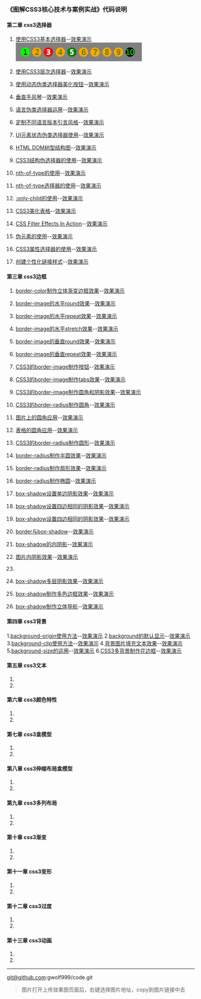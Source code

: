 

### 《图解CSS3核心技术与案例实战》代码说明

#### 第二章 css3选择器

 1. [使用CSS3基本选择器](https://github.com/gwolf999/code/blob/master/%E5%9B%BE%E8%A7%A3CSS3%E6%A0%B8%E5%BF%83%E6%8A%80%E6%9C%AF%E4%B8%8E%E6%A1%88%E4%BE%8B%E5%AE%9E%E6%88%98code/chapter-2/2-1.html)--[效果演示](http://code.gwolf.me/css3/chapter-2/2-1.html)
   ![2-1效果图](https://github.com/gwolf999/code/blob/master/%E5%9B%BE%E8%A7%A3CSS3%E6%A0%B8%E5%BF%83%E6%8A%80%E6%9C%AF%E4%B8%8E%E6%A1%88%E4%BE%8B%E5%AE%9E%E6%88%98code/chapter-2/2-1.png?raw=true)
 2. [使用CSS3层次选择器](https://github.com/gwolf999/code/blob/master/%E5%9B%BE%E8%A7%A3CSS3%E6%A0%B8%E5%BF%83%E6%8A%80%E6%9C%AF%E4%B8%8E%E6%A1%88%E4%BE%8B%E5%AE%9E%E6%88%98code/chapter-2/2-2.html)--[效果演示](http://code.gwolf.me/css3/chapter-2/2-2.html)
   
 3. [使用动态伪类选择器美化按钮](https://github.com/gwolf999/code/blob/master/%E5%9B%BE%E8%A7%A3CSS3%E6%A0%B8%E5%BF%83%E6%8A%80%E6%9C%AF%E4%B8%8E%E6%A1%88%E4%BE%8B%E5%AE%9E%E6%88%98code/chapter-2/2-3.html)--[效果演示](http://code.gwolf.me/css3/chapter-2/2-3.html)
  
 4. [垂直手风琴](https://github.com/gwolf999/code/blob/master/%E5%9B%BE%E8%A7%A3CSS3%E6%A0%B8%E5%BF%83%E6%8A%80%E6%9C%AF%E4%B8%8E%E6%A1%88%E4%BE%8B%E5%AE%9E%E6%88%98code/chapter-2/2-4.html)--[效果演示](http://code.gwolf.me/css3/chapter-2/2-4.html)
  
 5. [语言伪类选择器运用](https://github.com/gwolf999/code/blob/master/%E5%9B%BE%E8%A7%A3CSS3%E6%A0%B8%E5%BF%83%E6%8A%80%E6%9C%AF%E4%B8%8E%E6%A1%88%E4%BE%8B%E5%AE%9E%E6%88%98code/chapter-2/2-5.html)--[效果演示](http://code.gwolf.me/css3/chapter-2/2-5.html)
 6. [定制不同语言版本引言风格](https://github.com/gwolf999/code/blob/master/%E5%9B%BE%E8%A7%A3CSS3%E6%A0%B8%E5%BF%83%E6%8A%80%E6%9C%AF%E4%B8%8E%E6%A1%88%E4%BE%8B%E5%AE%9E%E6%88%98code/chapter-2/2-6.html)--[效果演示](http://code.gwolf.me/css3/chapter-2/2-6.html)
 7. [UI元素状态伪类选择器使用](https://github.com/gwolf999/code/blob/master/%E5%9B%BE%E8%A7%A3CSS3%E6%A0%B8%E5%BF%83%E6%8A%80%E6%9C%AF%E4%B8%8E%E6%A1%88%E4%BE%8B%E5%AE%9E%E6%88%98code/chapter-2/2-7.html)--[效果演示](http://code.gwolf.me/css3/chapter-2/2-7.html)
 8. [HTML DOM树型结构图](https://github.com/gwolf999/code/blob/master/%E5%9B%BE%E8%A7%A3CSS3%E6%A0%B8%E5%BF%83%E6%8A%80%E6%9C%AF%E4%B8%8E%E6%A1%88%E4%BE%8B%E5%AE%9E%E6%88%98code/chapter-2/2-8.html)--[效果演示](http://code.gwolf.me/css3/chapter-2/2-8.html)
 9. [CSS3结构伪选择器的使用](https://github.com/gwolf999/code/blob/master/%E5%9B%BE%E8%A7%A3CSS3%E6%A0%B8%E5%BF%83%E6%8A%80%E6%9C%AF%E4%B8%8E%E6%A1%88%E4%BE%8B%E5%AE%9E%E6%88%98code/chapter-2/2-9.html)--[效果演示](http://code.gwolf.me/css3/chapter-2/2-9.html)
 10. [nth-of-type的使用](https://github.com/gwolf999/code/blob/master/%E5%9B%BE%E8%A7%A3CSS3%E6%A0%B8%E5%BF%83%E6%8A%80%E6%9C%AF%E4%B8%8E%E6%A1%88%E4%BE%8B%E5%AE%9E%E6%88%98code/chapter-2/2-10.html)--[效果演示](http://code.gwolf.me/css3/chapter-2/2-10.html)
 11. [nth-of-type选择器的使用](https://github.com/gwolf999/code/blob/master/%E5%9B%BE%E8%A7%A3CSS3%E6%A0%B8%E5%BF%83%E6%8A%80%E6%9C%AF%E4%B8%8E%E6%A1%88%E4%BE%8B%E5%AE%9E%E6%88%98code/chapter-2/2-11.html)--[效果演示](http://code.gwolf.me/css3/chapter-2/2-11.html)
 12. [:only-child的使用](https://github.com/gwolf999/code/blob/master/%E5%9B%BE%E8%A7%A3CSS3%E6%A0%B8%E5%BF%83%E6%8A%80%E6%9C%AF%E4%B8%8E%E6%A1%88%E4%BE%8B%E5%AE%9E%E6%88%98code/chapter-2/2-12.html)--[效果演示](http://code.gwolf.me/css3/chapter-2/2-12.html)
 13. [CSS3美化表格](https://github.com/gwolf999/code/blob/master/%E5%9B%BE%E8%A7%A3CSS3%E6%A0%B8%E5%BF%83%E6%8A%80%E6%9C%AF%E4%B8%8E%E6%A1%88%E4%BE%8B%E5%AE%9E%E6%88%98code/chapter-2/2-13.html)--[效果演示](http://code.gwolf.me/css3/chapter-2/2-13.html)
 14. [CSS Filter Effects In Action](https://github.com/gwolf999/code/blob/master/%E5%9B%BE%E8%A7%A3CSS3%E6%A0%B8%E5%BF%83%E6%8A%80%E6%9C%AF%E4%B8%8E%E6%A1%88%E4%BE%8B%E5%AE%9E%E6%88%98code/chapter-2/2-14.html)--[效果演示](http://code.gwolf.me/css3/chapter-2/2-14.html)
 15. [伪元素的使用](https://github.com/gwolf999/code/blob/master/%E5%9B%BE%E8%A7%A3CSS3%E6%A0%B8%E5%BF%83%E6%8A%80%E6%9C%AF%E4%B8%8E%E6%A1%88%E4%BE%8B%E5%AE%9E%E6%88%98code/chapter-2/2-15.html)--[效果演示](http://code.gwolf.me/css3/chapter-2/2-15.html)
 16. [CSS3属性选择器的使用](https://github.com/gwolf999/code/blob/master/%E5%9B%BE%E8%A7%A3CSS3%E6%A0%B8%E5%BF%83%E6%8A%80%E6%9C%AF%E4%B8%8E%E6%A1%88%E4%BE%8B%E5%AE%9E%E6%88%98code/chapter-2/2-16.html)--[效果演示](http://code.gwolf.me/css3/chapter-2/2-16.html)
 17. [创建个性化链接样式](https://github.com/gwolf999/code/blob/master/%E5%9B%BE%E8%A7%A3CSS3%E6%A0%B8%E5%BF%83%E6%8A%80%E6%9C%AF%E4%B8%8E%E6%A1%88%E4%BE%8B%E5%AE%9E%E6%88%98code/chapter-2/2-17.html)--[效果演示](http://code.gwolf.me/css3/chapter-2/2-17.html)
#### 第三章 css3边框
1. [border-color制作立体渐变边框效果](https://github.com/gwolf999/code/blob/master/%E5%9B%BE%E8%A7%A3CSS3%E6%A0%B8%E5%BF%83%E6%8A%80%E6%9C%AF%E4%B8%8E%E6%A1%88%E4%BE%8B%E5%AE%9E%E6%88%98code/chapter-3/3-1.html)--[效果演示](http://code.gwolf.me/css3/chapter-3/3-1.html)
2. [border-image的水平round效果](https://github.com/gwolf999/code/blob/master/%E5%9B%BE%E8%A7%A3CSS3%E6%A0%B8%E5%BF%83%E6%8A%80%E6%9C%AF%E4%B8%8E%E6%A1%88%E4%BE%8B%E5%AE%9E%E6%88%98code/chapter-3/3-2.html)--[效果演示](http://code.gwolf.me/css3/chapter-3/3-2.html)
3. [border-image的水平repeat效果](https://github.com/gwolf999/code/blob/master/%E5%9B%BE%E8%A7%A3CSS3%E6%A0%B8%E5%BF%83%E6%8A%80%E6%9C%AF%E4%B8%8E%E6%A1%88%E4%BE%8B%E5%AE%9E%E6%88%98code/chapter-3/3-3.html)--[效果演示](http://code.gwolf.me/css3/chapter-3/3-3.html)
4. [border-image的水平stretch效果](https://github.com/gwolf999/code/blob/master/%E5%9B%BE%E8%A7%A3CSS3%E6%A0%B8%E5%BF%83%E6%8A%80%E6%9C%AF%E4%B8%8E%E6%A1%88%E4%BE%8B%E5%AE%9E%E6%88%98code/chapter-3/3-4.html)--[效果演示](http://code.gwolf.me/css3/chapter-3/3-4.html)
5. [border-image的垂直round效果](https://github.com/gwolf999/code/blob/master/%E5%9B%BE%E8%A7%A3CSS3%E6%A0%B8%E5%BF%83%E6%8A%80%E6%9C%AF%E4%B8%8E%E6%A1%88%E4%BE%8B%E5%AE%9E%E6%88%98code/chapter-3/3-5.html)--[效果演示](http://code.gwolf.me/css3/chapter-3/3-5.html)
6. [border-image的垂直repeat效果](https://github.com/gwolf999/code/blob/master/%E5%9B%BE%E8%A7%A3CSS3%E6%A0%B8%E5%BF%83%E6%8A%80%E6%9C%AF%E4%B8%8E%E6%A1%88%E4%BE%8B%E5%AE%9E%E6%88%98code/chapter-3/3-6.html)--[效果演示](http://code.gwolf.me/css3/chapter-3/3-6.html)
7. [CSS3的border-image制作按钮](https://github.com/gwolf999/code/blob/master/%E5%9B%BE%E8%A7%A3CSS3%E6%A0%B8%E5%BF%83%E6%8A%80%E6%9C%AF%E4%B8%8E%E6%A1%88%E4%BE%8B%E5%AE%9E%E6%88%98code/chapter-3/3-7.html)--[效果演示](http://code.gwolf.me/css3/chapter-3/3-7.html)
8. [CSS3的border-image制作tabs效果](https://github.com/gwolf999/code/blob/master/%E5%9B%BE%E8%A7%A3CSS3%E6%A0%B8%E5%BF%83%E6%8A%80%E6%9C%AF%E4%B8%8E%E6%A1%88%E4%BE%8B%E5%AE%9E%E6%88%98code/chapter-3/3-8.html)--[效果演示](http://code.gwolf.me/css3/chapter-3/3-8.html)
9. [CSS3的border-image制作圆角和阴影效果](https://github.com/gwolf999/code/blob/master/%E5%9B%BE%E8%A7%A3CSS3%E6%A0%B8%E5%BF%83%E6%8A%80%E6%9C%AF%E4%B8%8E%E6%A1%88%E4%BE%8B%E5%AE%9E%E6%88%98code/chapter-3/3-9.html)--[效果演示](http://code.gwolf.me/css3/chapter-3/3-9.html)
10. [CSS3的border-radius制作圆角](https://github.com/gwolf999/code/blob/master/%E5%9B%BE%E8%A7%A3CSS3%E6%A0%B8%E5%BF%83%E6%8A%80%E6%9C%AF%E4%B8%8E%E6%A1%88%E4%BE%8B%E5%AE%9E%E6%88%98code/chapter-3/3-10.html)--[效果演示](http://code.gwolf.me/css3/chapter-3/3-10.html)
11. [图片上的圆角应用](https://github.com/gwolf999/code/blob/master/%E5%9B%BE%E8%A7%A3CSS3%E6%A0%B8%E5%BF%83%E6%8A%80%E6%9C%AF%E4%B8%8E%E6%A1%88%E4%BE%8B%E5%AE%9E%E6%88%98code/chapter-3/3-11.html)--[效果演示](http://code.gwolf.me/css3/chapter-3/3-11.html)
12. [表格的圆角应用](https://github.com/gwolf999/code/blob/master/%E5%9B%BE%E8%A7%A3CSS3%E6%A0%B8%E5%BF%83%E6%8A%80%E6%9C%AF%E4%B8%8E%E6%A1%88%E4%BE%8B%E5%AE%9E%E6%88%98code/chapter-3/3-12.html)--[效果演示](http://code.gwolf.me/css3/chapter-3/3-12.html)
13. [CSS3的border-radius制作圆形](https://github.com/gwolf999/code/blob/master/%E5%9B%BE%E8%A7%A3CSS3%E6%A0%B8%E5%BF%83%E6%8A%80%E6%9C%AF%E4%B8%8E%E6%A1%88%E4%BE%8B%E5%AE%9E%E6%88%98code/chapter-3/3-13.html)--[效果演示](http://code.gwolf.me/css3/chapter-3/3-13.html)
14. [border-radius制作半圆效果](https://github.com/gwolf999/code/blob/master/%E5%9B%BE%E8%A7%A3CSS3%E6%A0%B8%E5%BF%83%E6%8A%80%E6%9C%AF%E4%B8%8E%E6%A1%88%E4%BE%8B%E5%AE%9E%E6%88%98code/chapter-3/3-14.html)--[效果演示](http://code.gwolf.me/css3/chapter-3/3-14.html)
15. [border-radius制作扇形效果](https://github.com/gwolf999/code/blob/master/%E5%9B%BE%E8%A7%A3CSS3%E6%A0%B8%E5%BF%83%E6%8A%80%E6%9C%AF%E4%B8%8E%E6%A1%88%E4%BE%8B%E5%AE%9E%E6%88%98code/chapter-3/3-15.html)--[效果演示](http://code.gwolf.me/css3/chapter-3/3-15.html)
16. [border-radius制作椭圆](https://github.com/gwolf999/code/blob/master/%E5%9B%BE%E8%A7%A3CSS3%E6%A0%B8%E5%BF%83%E6%8A%80%E6%9C%AF%E4%B8%8E%E6%A1%88%E4%BE%8B%E5%AE%9E%E6%88%98code/chapter-3/3-16.html)--[效果演示](http://code.gwolf.me/css3/chapter-3/3-16.html)
17. [box-shadow设置单边阴影效果](https://github.com/gwolf999/code/blob/master/%E5%9B%BE%E8%A7%A3CSS3%E6%A0%B8%E5%BF%83%E6%8A%80%E6%9C%AF%E4%B8%8E%E6%A1%88%E4%BE%8B%E5%AE%9E%E6%88%98code/chapter-3/3-17.html)--[效果演示](http://code.gwolf.me/css3/chapter-3/3-17.html)
18. [box-shadow设置四边相同的阴影效果](https://github.com/gwolf999/code/blob/master/%E5%9B%BE%E8%A7%A3CSS3%E6%A0%B8%E5%BF%83%E6%8A%80%E6%9C%AF%E4%B8%8E%E6%A1%88%E4%BE%8B%E5%AE%9E%E6%88%98code/chapter-3/3-18.html)--[效果演示](http://code.gwolf.me/css3/chapter-3/3-18.html)
19. [box-shadow设置四边相同的阴影效果](https://github.com/gwolf999/code/blob/master/%E5%9B%BE%E8%A7%A3CSS3%E6%A0%B8%E5%BF%83%E6%8A%80%E6%9C%AF%E4%B8%8E%E6%A1%88%E4%BE%8B%E5%AE%9E%E6%88%98code/chapter-3/3-19.html)--[效果演示](http://code.gwolf.me/css3/chapter-3/3-19.html)
20. [border与box-shadow](https://github.com/gwolf999/code/blob/master/%E5%9B%BE%E8%A7%A3CSS3%E6%A0%B8%E5%BF%83%E6%8A%80%E6%9C%AF%E4%B8%8E%E6%A1%88%E4%BE%8B%E5%AE%9E%E6%88%98code/chapter-3/3-20.html)--[效果演示](http://code.gwolf.me/css3/chapter-3/3-20.html)
21. [box-shadow的内阴影](https://github.com/gwolf999/code/blob/master/%E5%9B%BE%E8%A7%A3CSS3%E6%A0%B8%E5%BF%83%E6%8A%80%E6%9C%AF%E4%B8%8E%E6%A1%88%E4%BE%8B%E5%AE%9E%E6%88%98code/chapter-3/3-21.html)--[效果演示](http://code.gwolf.me/css3/chapter-3/3-21.html)
22. [图片内阴影效果](https://github.com/gwolf999/code/blob/master/%E5%9B%BE%E8%A7%A3CSS3%E6%A0%B8%E5%BF%83%E6%8A%80%E6%9C%AF%E4%B8%8E%E6%A1%88%E4%BE%8B%E5%AE%9E%E6%88%98code/chapter-3/3-22.html)--[效果演示](http://code.gwolf.me/css3/chapter-3/3-22.html)
23. []()

24. [box-shadow多层阴影效果](https://github.com/gwolf999/code/blob/master/%E5%9B%BE%E8%A7%A3CSS3%E6%A0%B8%E5%BF%83%E6%8A%80%E6%9C%AF%E4%B8%8E%E6%A1%88%E4%BE%8B%E5%AE%9E%E6%88%98code/chapter-3/3-24.html)--[效果演示](http://code.gwolf.me/css3/chapter-3/3-24.html)
25. [box-shadow制作多色边框效果](https://github.com/gwolf999/code/blob/master/%E5%9B%BE%E8%A7%A3CSS3%E6%A0%B8%E5%BF%83%E6%8A%80%E6%9C%AF%E4%B8%8E%E6%A1%88%E4%BE%8B%E5%AE%9E%E6%88%98code/chapter-3/3-25.html)--[效果演示](http://code.gwolf.me/css3/chapter-3/3-25.html)
26. [box-shadow制作立体导航](https://github.com/gwolf999/code/blob/master/%E5%9B%BE%E8%A7%A3CSS3%E6%A0%B8%E5%BF%83%E6%8A%80%E6%9C%AF%E4%B8%8E%E6%A1%88%E4%BE%8B%E5%AE%9E%E6%88%98code/chapter-3/3-26.html)--[效果演示](http://code.gwolf.me/css3/chapter-3/3-26.html)
#### 第四章 css3背景
1.[background-origin使用方法](https://github.com/gwolf999/code/blob/master/%E5%9B%BE%E8%A7%A3CSS3%E6%A0%B8%E5%BF%83%E6%8A%80%E6%9C%AF%E4%B8%8E%E6%A1%88%E4%BE%8B%E5%AE%9E%E6%88%98code/chapter-4/4-1.html)--[效果演示](http://code.gwolf.me/css3/chapter-4/4-1.html)
2.[background的默认显示](https://github.com/gwolf999/code/blob/master/%E5%9B%BE%E8%A7%A3CSS3%E6%A0%B8%E5%BF%83%E6%8A%80%E6%9C%AF%E4%B8%8E%E6%A1%88%E4%BE%8B%E5%AE%9E%E6%88%98code/chapter-4/4-2.html)--[效果演示](http://code.gwolf.me/css3/chapter-4/4-2.html)
3.[background-clip使用方法](https://github.com/gwolf999/code/blob/master/%E5%9B%BE%E8%A7%A3CSS3%E6%A0%B8%E5%BF%83%E6%8A%80%E6%9C%AF%E4%B8%8E%E6%A1%88%E4%BE%8B%E5%AE%9E%E6%88%98code/chapter-4/4-3.html)--[效果演示](http://code.gwolf.me/css3/chapter-4/4-3.html)
4.[背景图片填充文本效果](https://github.com/gwolf999/code/blob/master/%E5%9B%BE%E8%A7%A3CSS3%E6%A0%B8%E5%BF%83%E6%8A%80%E6%9C%AF%E4%B8%8E%E6%A1%88%E4%BE%8B%E5%AE%9E%E6%88%98code/chapter-4/4-4.html)--[效果演示](http://code.gwolf.me/css3/chapter-4/4-4.html)
5.[background-size的运用](https://github.com/gwolf999/code/blob/master/%E5%9B%BE%E8%A7%A3CSS3%E6%A0%B8%E5%BF%83%E6%8A%80%E6%9C%AF%E4%B8%8E%E6%A1%88%E4%BE%8B%E5%AE%9E%E6%88%98code/chapter-4/4-5.html)--[效果演示](http://code.gwolf.me/css3/chapter-4/4-5.html)
6.[CSS3多背景制作花边框](https://github.com/gwolf999/code/blob/master/%E5%9B%BE%E8%A7%A3CSS3%E6%A0%B8%E5%BF%83%E6%8A%80%E6%9C%AF%E4%B8%8E%E6%A1%88%E4%BE%8B%E5%AE%9E%E6%88%98code/chapter-4/4-6.html)--[效果演示](http://code.gwolf.me/css3/chapter-4/4-6.html)
#### 第五章 css3文本
1.
2.
#### 第六章 css3颜色特性
1.
2.
#### 第七章 css3盒模型
1.
2.
#### 第八章 css3伸缩布局盒模型
1.
2.
#### 第九章 css3多列布局
1.
2.
#### 第十章 css3渐变
1.
2.
#### 第十一章 css3变形
1.
2.
#### 第十二章 css3过度
1.
2.
#### 第十三章 css3动画
1.
2.
----------
git@github.com:gwolf999/code.git

> 图片打开上传效果图页面后，右键选择图片地址，copy到图片链接中去
